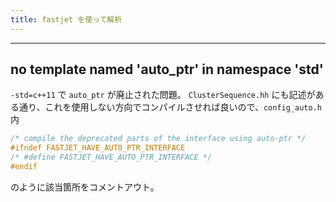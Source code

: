 ```yaml
---
title: fastjet を使って解析
---
```


-------------------------------------------------------------------------------

## no template named 'auto_ptr' in namespace 'std' ##

`-std=c++11` で `auto_ptr` が廃止された問題。
`ClusterSequence.hh` にも記述がある通り、これを使用しない方向でコンパイルさせれば良いので、`config_auto.h` 内

``` c++
/* compile the deprecated parts of the interface using auto-ptr */
#ifndef FASTJET_HAVE_AUTO_PTR_INTERFACE 
/* #define FASTJET_HAVE_AUTO_PTR_INTERFACE */
#endif
```

のように該当箇所をコメントアウト。
